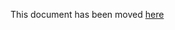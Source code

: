 This document has been moved [here](https://lyft.github.com/cartography/modules/github/config.html)
